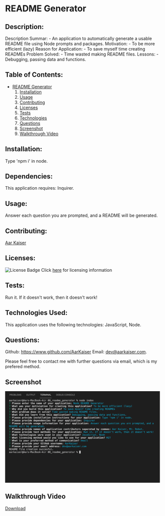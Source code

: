 # README Generator
          
## Description:

Description Summar: - An application to automatically generate a usable README file using Node prompts and packages.
Motivation: - To be more efficient (lazy)
Reason for Application: - To save myself time creating READMEs
Problem Solved: - Time wasted making README files.
Lessons: - Debugging, passing data and functions.

## Table of Contents:
- [README Generator](#readme-generator)
    1. [Installation](https://github.com/AarKaiser/readme_generator#installation)
    2. [Usage](https://github.com/AarKaiser/readme_generator#usage)
    3. [Contributing](https://github.com/AarKaiser/readme_generator#contributing)
    4. [Licenses](https://github.com/AarKaiser/readme_generator#licenses)
    5. [Tests](https://github.com/AarKaiser/readme_generator#tests)
    6. [Technologies](https://github.com/AarKaiser/readme_generator#technologies-used)
    7. [Questions](https://github.com/AarKaiser/readme_generator#questions)
    8. [Screenshot](https://github.com/AarKaiser/readme_generator#screenshot)
    9. [Walkthrough Video](https://github.com/AarKaiser/readme_generator#walkthrough-video)

## Installation: 
          
Type 'npm i' in node.

## Dependencies:

This application requires: Inquirer.

## Usage:
          
Answer each question you are prompted, and a README will be generated.

## Contributing:

[Aar Kaiser](https://www.github.com/aarkaiser)

## Licenses:

![License Badge](https://img.shields.io/badge/MIT-License-blue)
Click [here](https://choosealicense.com/licenses/mit/) for licensing information

## Tests:
        
Run it. If it doesn't work, then it doesn't work!

## Technologies Used: 
          
This application uses the following technologies: JavaScript, Node.

## Questions:
            
Github: https://www.github.com/AarKaiser
Email: dev@aarkaiser.com.
            
Please feel free to contact me with further questions via email, which is my prefered method.

## Screenshot
        
![Screenshot](https://raw.githubusercontent.com/AarKaiser/readme_generator/main/assets/images/screenshot.png)
        
## Walkthrough Video
    
[Download](https://github.com/AarKaiser/readme_generator/blob/main/assets/video/walkthrough.mp4?raw=true)
